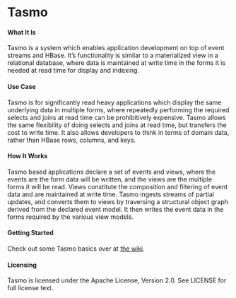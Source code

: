 Tasmo
=========

#### What It Is
Tasmo is a system which enables application development on top of event streams and HBase. It’s functionality is similar to a materialized view in a relational database, where data is maintained at write time in the forms it is needed at read time for display and indexing.

#### Use Case
Tasmo is for significantly read heavy applications which display the same underlying data in multiple forms, where repeatedly performing the required selects and joins at read time can be prohibitively expensive. Tasmo allows the same flexibility of doing selects and joins at read time, but transfers the cost to write time. It also allows developers to think in terms of domain data, rather than HBase rows, columns, and keys.

#### How It Works
Tasmo based applications declare a set of events and views, where the events are the form data will be written, and the views are the multiple forms it will be read. Views constitute the composition and filtering of event data and are maintained at write time. Tasmo ingests streams of partial updates, and converts them to views by traversing a structural object graph derived from the declared event model. It then writes the event data in the forms required by the various view models.

#### Getting Started
Check out some Tasmo basics over at [the wiki](https://github.com/jivesoftware/tasmo/wiki).

#### Licensing
Tasmo is licensed under the Apache License, Version 2.0. See LICENSE for full license text.
